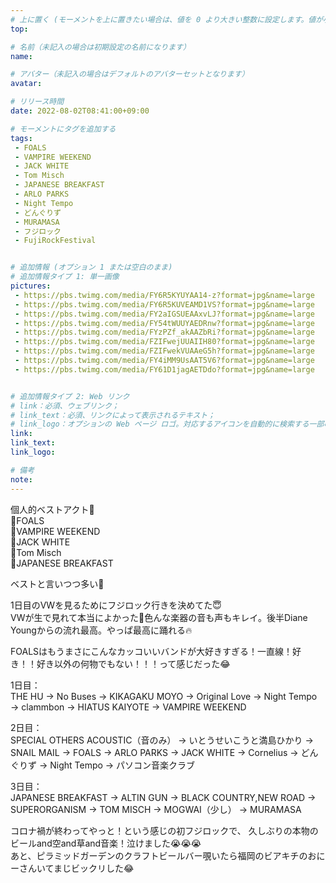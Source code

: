 ```yaml
---
# 上に置く (モーメントを上に置きたい場合は、値を 0 より大きい整数に設定します。値が小さいほど前が高くなります。たとえば、1 はモーメントを上に置きます)
top: 

# 名前（未記入の場合は初期設定の名前になります）
name:

# アバター（未記入の場合はデフォルトのアバターセットとなります）
avatar:

# リリース時間
date: 2022-08-02T08:41:00+09:00

# モーメントにタグを追加する
tags:
 - FOALS
 - VAMPIRE WEEKEND
 - JACK WHITE
 - Tom Misch
 - JAPANESE BREAKFAST
 - ARLO PARKS
 - Night Tempo
 - どんぐりず
 - MURAMASA
 - フジロック
 - FujiRockFestival


# 追加情報 (オプション 1 または空白のまま)
# 追加情報タイプ 1: 単一画像
pictures:
 - https://pbs.twimg.com/media/FY6R5KYUYAA14-z?format=jpg&name=large
 - https://pbs.twimg.com/media/FY6R5KUVEAMD1VS?format=jpg&name=large
 - https://pbs.twimg.com/media/FY2aIGSUEAAxvLJ?format=jpg&name=large
 - https://pbs.twimg.com/media/FY54tWUUYAEDRnw?format=jpg&name=large
 - https://pbs.twimg.com/media/FYzPZf_akAAZbRi?format=jpg&name=large
 - https://pbs.twimg.com/media/FZIFwejUUAIIH80?format=jpg&name=large
 - https://pbs.twimg.com/media/FZIFwekVUAAeG5h?format=jpg&name=large
 - https://pbs.twimg.com/media/FY4iMM9UsAAT5V6?format=jpg&name=large
 - https://pbs.twimg.com/media/FY61D1jagAETDdo?format=jpg&name=large


# 追加情報タイプ 2: Web リンク
# link：必須、ウェブリンク；
# link_text：必須、リンクによって表示されるテキスト；
# link_logo：オプションの Web ページ ロゴ。対応するアイコンを自動的に検索する一部の Web サイトをサポートするようになりました。自分でアイコンを追加する必要はありません
link:
link_text:
link_logo:

# 備考
note:
---
```


<!-- 以下にテキストを書き始めます -->

個人的ベストアクト🥹  
🔸FOALS  
🔸VAMPIRE WEEKEND  
🔸JACK WHITE  
🔸Tom Misch  
🔸JAPANESE BREAKFAST    

ベストと言いつつ多い🥹    

1日目のVWを見るためにフジロック行きを決めてた😇  
VWが生で見れて本当によかった🥺色んな楽器の音も声もキレイ。後半Diane Youngからの流れ最高。やっぱ最高に踊れる🔥  
  
FOALSはもうまさにこんなカッコいいバンドが大好きすぎる！一直線！好き！！好き以外の何物でもない！！！って感じだった😂  

1日目：  
THE HU → No Buses → KIKAGAKU MOYO → Original Love → Night Tempo → clammbon → HIATUS KAIYOTE → VAMPIRE WEEKEND    

2日目：  
SPECIAL OTHERS ACOUSTIC（音のみ） → いとうせいこうと満島ひかり → SNAIL MAIL → FOALS → ARLO PARKS → JACK WHITE → Cornelius → どんぐりず → Night Tempo → パソコン音楽クラブ    

3日目：  
JAPANESE BREAKFAST → ALTIN GUN → BLACK COUNTRY,NEW ROAD → SUPERORGANISM → TOM MISCH → MOGWAI（少し） → MURAMASA    


コロナ禍が終わってやっと！という感じの初フジロックで、
久しぶりの本物のビールand空and草and音楽！泣けました😭😭😭  
あと、ピラミッドガーデンのクラフトビールバー覗いたら福岡のビアキチのおにーさんいてまじビックリした😂  

